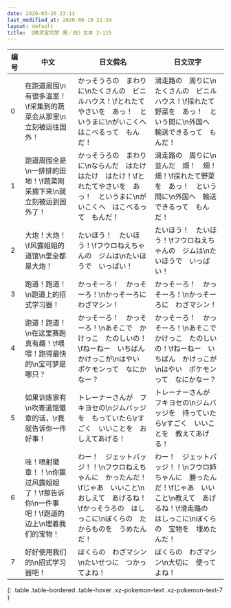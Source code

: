 ```yaml
---
date: 2020-03-26 23:13
last_modified_at: 2020-08-19 21:34
layout: default
title: 《精灵宝可梦 黑／白》文本 2-115
---
```

| 编号 | 中文 | 日文假名 | 日文汉字 |
| ---- | ---- | ---- | --- |
| 0 | 在跑道周围\n有很多温室！\f采集到的蔬菜会从那里\n立刻被运往国外！ | かっそうろの　まわりに\nたくさんの　ビニルハウス！\fとれたてやさいを　あっ！　というまに\nがいこくへ　はこべるって　もんだ！ | 滑走路の　周りに\nたくさんの　ビニルハウス！\f採れたて野菜を　あっ！　という間に\n外国へ　輸送できるって　もんだ！ |
| 1 | 跑道周围全是\n一排排的田地！\f蔬菜刚采摘下来\n就立刻被运到国外了！ | かっそうろの　まわりに\nならんだ　はたけ　はたけ　はたけ！\fとれたてやさいを　あっ！　というまに\nがいこくへ　はこべるって　もんだ！ | 滑走路の　周りに\n並んだ　畑！　畑！　畑！\f採れたて野菜を　あっ！　という間に\n外国へ　輸送できるって　もんだ！ |
| 2 | 大炮！大炮！\f风露姐姐的道馆\n里全都是大炮！ | たいほう！　たいほう！\fフウロねえちゃんの　ジムは\nたいほうで　いっぱい！ | たいほう！　たいほう！\fフウロねえちゃんの　ジムは\nたいほうで　いっぱい！ |
| 3 | 跑道！跑道！\n跑道上的招式学习器！ | かっそーろ！　かっそーろ！\nかっそーろに　わざマシン！ | かっそーろ！　かっそーろ！\nかっそーろに　わざマシン！ |
| 4 | 跑道！跑道！\n在这里赛跑真有趣！\f喂喂！跑得最快的\n宝可梦是哪只？ | かっそーろ！　かっそーろ！\nあそこで　かけっこ　たのしいの！\fねーねー　いちばん　かけっこが\nはやい　ポケモンって　なにかなー？ | かっそーろ！　かっそーろ！\nあそこで　かけっこ　たのしいの！\fねーねー　いちばん　かけっこが\nはやい　ポケモンって　なにかなー？ |
| 5 | 如果训练家有\n吹寄道馆徽章的话，\r我就告诉你一件好事！ | トレーナーさんが　フキヨセの\nジムバッジを　もっていたら\rすごく　いいことを　おしえてあげる！ | トレーナーさんが　フキヨセの\nジムバッジを　持っていたら\rすごく　いいことを　教えてあげる！ |
| 6 | 哇！喷射徽章！！\n你赢过风露姐姐了！\f那告诉你\n一件事吧！\f跑道的边上\n埋着我们的宝物！ | わー！　ジェットバッジ！！\nフウロねえちゃんに　かったんだ！\fじゃあ　いいこと\nおしえて　あげるね！\fかっそうろの　はしっこに\nぼくらの　たからものを　うめたんだ！ | わー！　ジェットバッジ！！\nフウロ姉ちゃんに　勝ったんだ！\fじゃあ　いいこと\n教えて　あげるね！\f滑走路の　はしっこに\nぼくらの　宝物を　埋めたんだ！ |
| 7 | 好好使用我们的\n招式学习器吧！ | ぼくらの　わざマシン\nたいせつに　つかってよね！ | ぼくらの　わざマシン\n大切に　使ってよね！ |
{: .table .table-bordered .table-hover .xz-pokemon-text .xz-pokemon-text-7 }